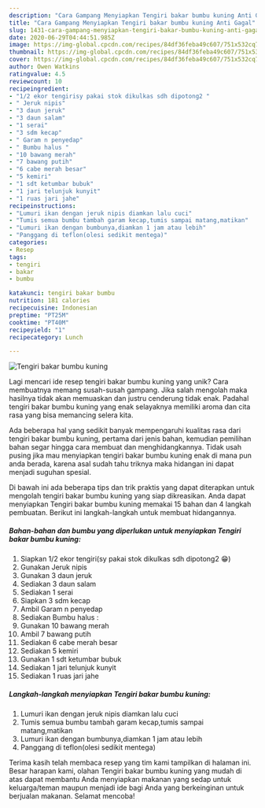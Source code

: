 ```yaml
---
description: "Cara Gampang Menyiapkan Tengiri bakar bumbu kuning Anti Gagal"
title: "Cara Gampang Menyiapkan Tengiri bakar bumbu kuning Anti Gagal"
slug: 1431-cara-gampang-menyiapkan-tengiri-bakar-bumbu-kuning-anti-gagal
date: 2020-06-29T04:44:51.985Z
image: https://img-global.cpcdn.com/recipes/84df36feba49c607/751x532cq70/tengiri-bakar-bumbu-kuning-foto-resep-utama.jpg
thumbnail: https://img-global.cpcdn.com/recipes/84df36feba49c607/751x532cq70/tengiri-bakar-bumbu-kuning-foto-resep-utama.jpg
cover: https://img-global.cpcdn.com/recipes/84df36feba49c607/751x532cq70/tengiri-bakar-bumbu-kuning-foto-resep-utama.jpg
author: Owen Watkins
ratingvalue: 4.5
reviewcount: 10
recipeingredient:
- "1/2 ekor tengirisy pakai stok dikulkas sdh dipotong2 "
- " Jeruk nipis"
- "3 daun jeruk"
- "3 daun salam"
- "1 serai"
- "3 sdm kecap"
- " Garam n penyedap"
- " Bumbu halus "
- "10 bawang merah"
- "7 bawang putih"
- "6 cabe merah besar"
- "5 kemiri"
- "1 sdt ketumbar bubuk"
- "1 jari telunjuk kunyit"
- "1 ruas jari jahe"
recipeinstructions:
- "Lumuri ikan dengan jeruk nipis diamkan lalu cuci"
- "Tumis semua bumbu tambah garam kecap,tumis sampai matang,matikan"
- "Lumuri ikan dengan bumbunya,diamkan 1 jam atau lebih"
- "Panggang di teflon(olesi sedikit mentega)"
categories:
- Resep
tags:
- tengiri
- bakar
- bumbu

katakunci: tengiri bakar bumbu 
nutrition: 181 calories
recipecuisine: Indonesian
preptime: "PT25M"
cooktime: "PT40M"
recipeyield: "1"
recipecategory: Lunch

---
```



![Tengiri bakar bumbu kuning](https://img-global.cpcdn.com/recipes/84df36feba49c607/751x532cq70/tengiri-bakar-bumbu-kuning-foto-resep-utama.jpg)

Lagi mencari ide resep tengiri bakar bumbu kuning yang unik? Cara membuatnya memang susah-susah gampang. Jika salah mengolah maka hasilnya tidak akan memuaskan dan justru cenderung tidak enak. Padahal tengiri bakar bumbu kuning yang enak selayaknya memiliki aroma dan cita rasa yang bisa memancing selera kita.



Ada beberapa hal yang sedikit banyak mempengaruhi kualitas rasa dari tengiri bakar bumbu kuning, pertama dari jenis bahan, kemudian pemilihan bahan segar hingga cara membuat dan menghidangkannya. Tidak usah pusing jika mau menyiapkan tengiri bakar bumbu kuning enak di mana pun anda berada, karena asal sudah tahu triknya maka hidangan ini dapat menjadi suguhan spesial.


Di bawah ini ada beberapa tips dan trik praktis yang dapat diterapkan untuk mengolah tengiri bakar bumbu kuning yang siap dikreasikan. Anda dapat menyiapkan Tengiri bakar bumbu kuning memakai 15 bahan dan 4 langkah pembuatan. Berikut ini langkah-langkah untuk membuat hidangannya.

<!--inarticleads1-->

##### Bahan-bahan dan bumbu yang diperlukan untuk menyiapkan Tengiri bakar bumbu kuning:

1. Siapkan 1/2 ekor tengiri(sy pakai stok dikulkas sdh dipotong2 😁)
1. Gunakan  Jeruk nipis
1. Gunakan 3 daun jeruk
1. Sediakan 3 daun salam
1. Sediakan 1 serai
1. Siapkan 3 sdm kecap
1. Ambil  Garam n penyedap
1. Sediakan  Bumbu halus :
1. Gunakan 10 bawang merah
1. Ambil 7 bawang putih
1. Sediakan 6 cabe merah besar
1. Sediakan 5 kemiri
1. Gunakan 1 sdt ketumbar bubuk
1. Sediakan 1 jari telunjuk kunyit
1. Sediakan 1 ruas jari jahe




<!--inarticleads2-->

##### Langkah-langkah menyiapkan Tengiri bakar bumbu kuning:

1. Lumuri ikan dengan jeruk nipis diamkan lalu cuci
1. Tumis semua bumbu tambah garam kecap,tumis sampai matang,matikan
1. Lumuri ikan dengan bumbunya,diamkan 1 jam atau lebih
1. Panggang di teflon(olesi sedikit mentega)




Terima kasih telah membaca resep yang tim kami tampilkan di halaman ini. Besar harapan kami, olahan Tengiri bakar bumbu kuning yang mudah di atas dapat membantu Anda menyiapkan makanan yang sedap untuk keluarga/teman maupun menjadi ide bagi Anda yang berkeinginan untuk berjualan makanan. Selamat mencoba!
